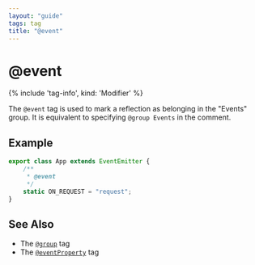 ```yaml
---
layout: "guide"
tags: tag
title: "@event"
---
```


# @event

{% include 'tag-info', kind: 'Modifier' %}

The `@event` tag is used to mark a reflection as belonging in the "Events" group.
It is equivalent to specifying `@group Events` in the comment.

## Example

```ts
export class App extends EventEmitter {
    /**
     * @event
     */
    static ON_REQUEST = "request";
}
```

## See Also

-   The [`@group`](/tags/group/) tag
-   The [`@eventProperty`](/tags/eventProperty/) tag
